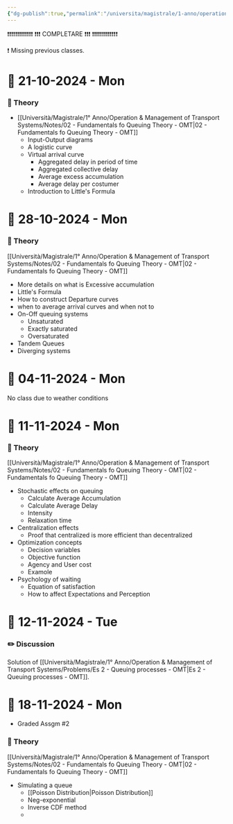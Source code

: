 ```yaml
---
{"dg-publish":true,"permalink":"/universita/magistrale/1-anno/operation-and-management-of-transport-systems/diario-operation-and-management-of-transport-systems/","tags":["UNI"]}
---
```



❗❗❗❗❗❗❗❗❗❗❗❗❗
❗❗❗ COMPLETARE ❗❗❗
❗❗❗❗❗❗❗❗❗❗❗❗❗

❗ Missing previous classes.


# 📆  21-10-2024 - Mon

### 📝 Theory

- [[Università/Magistrale/1° Anno/Operation & Management of Transport Systems/Notes/02 - Fundamentals fo Queuing Theory - OMT\|02 - Fundamentals fo Queuing Theory - OMT]]
	- Input-Output diagrams
	- A logistic curve
	- Virtual arrival curve
		- Aggregated delay in period of time
		- Aggregated collective delay 
		- Average excess accumulation
		- Average delay per costumer
	- Introduction to Little's Formula



# 📆  28-10-2024 - Mon

### 📝 Theory

[[Università/Magistrale/1° Anno/Operation & Management of Transport Systems/Notes/02 - Fundamentals fo Queuing Theory - OMT\|02 - Fundamentals fo Queuing Theory - OMT]]
- More details on what is Excessive accumulation
- Little's Formula
- How to construct Departure curves
- when to average arrival curves and when not to
- On-Off queuing systems
	- Unsaturated
	- Exactly saturated
	- Oversaturated
- Tandem Queues
- Diverging systems


# 📆  04-11-2024 - Mon

No class due to weather conditions


# 📆  11-11-2024 - Mon

### 📝 Theory

[[Università/Magistrale/1° Anno/Operation & Management of Transport Systems/Notes/02 - Fundamentals fo Queuing Theory - OMT\|02 - Fundamentals fo Queuing Theory - OMT]]
- Stochastic effects on queuing
	- Calculate Average Accumulation
	- Calculate Average Delay
	- Intensity
	- Relaxation time
- Centralization effects
	- Proof that centralized is more efficient than decentralized
- Optimization concepts
	- Decision variables
	- Objective function
	- Agency and User cost
	- Examole
- Psychology of waiting
	- Equation of satisfaction
	- How to affect Expectations and Perception




# 📆  12-11-2024 - Tue

### ✏️ Discussion

Solution of [[Università/Magistrale/1° Anno/Operation & Management of Transport Systems/Problems/Es 2 - Queuing processes - OMT\|Es 2 - Queuing processes - OMT]].


# 📆  18-11-2024 - Mon

- Graded Assgm #2
### 📝 Theory

[[Università/Magistrale/1° Anno/Operation & Management of Transport Systems/Notes/02 - Fundamentals fo Queuing Theory - OMT\|02 - Fundamentals fo Queuing Theory - OMT]]
- Simulating a queue
	- [[Poisson Distribution\|Poisson Distribution]]
	- Neg-exponential
	- Inverse CDF method
	- 